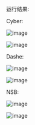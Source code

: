 运行结果:

Cyber:

![image](https://cdn.discordapp.com/attachments/678916771507339276/721352598481010779/unknown.png)

![image](https://cdn.discordapp.com/attachments/702068843807506502/702070435633692692/unknown.png)

Dashe:

![image](https://cdn.discordapp.com/attachments/678916771507339276/721352054794354829/unknown.png)

![image](https://cdn.discordapp.com/attachments/702068843807506502/702071042503606313/unknown.png)

NSB:

![image](https://cdn.discordapp.com/attachments/702068843807506502/702071438898626600/unknown.png)

![image](https://cdn.discordapp.com/attachments/702068843807506502/702071498298490890/unknown.png)
